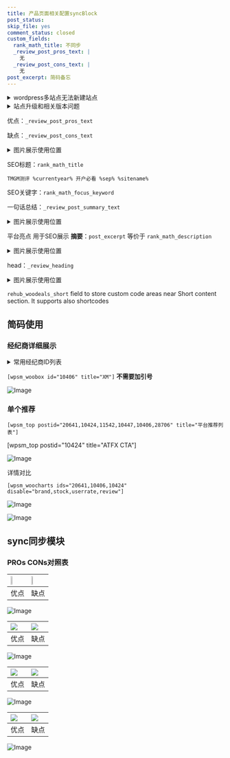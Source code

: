 ```yaml
---
title: 产品页面相关配置syncBlock
post_status: 
skip_file: yes
comment_status: closed
custom_fields:
  rank_math_title: 不同步
  _review_post_pros_text: |
    无
  _review_post_cons_text: |
    无
post_excerpt: 简码备忘
---
```

<details><summary>wordpress多站点无法新建站点</summary>

<li>和报错需要清理cookies一样的原因</li>
<li>wp-config.php里面<code>define( 'SUBDOMAIN_INSTALL', false );//子域名安装</code></li>
<li>新建子站点是用<code>define( 'SUBDOMAIN_INSTALL', true);//子域名安装</code> 完成以后，改成<code>false</code></li>
</details>

<details><summary>站点升级和相关版本问题</summary>

<p>wordpress：5.9.9
woocommerce：7.5.1
出现问题的地方：主题选项里面>><strong>Product layout >>compact style</strong></p>
<p>如何出现没有用过的字段 导致无法保存。先导出配置 然后进行修改，后面再次恢复即可。</p>
<p>出现部分字段无法显示时，需要返回默认布局后，对产品进行保存就好了。</p>
<p></p>
</details>

优点：`_review_post_pros_text`

缺点：`_review_post_cons_text`

<details><summary>图片展示使用位置</summary>

<img src="https://prod-files-secure.s3.us-west-2.amazonaws.com/39ed1227-6d7d-4570-be36-9ccd4a2c4241/f51d3d83-55d4-4bdf-9604-f37ec77ab556/Untitled.png?X-Amz-Algorithm=AWS4-HMAC-SHA256&X-Amz-Content-Sha256=UNSIGNED-PAYLOAD&X-Amz-Credential=ASIAZI2LB466RMM7VKSH%2F20250503%2Fus-west-2%2Fs3%2Faws4_request&X-Amz-Date=20250503T225527Z&X-Amz-Expires=3600&X-Amz-Security-Token=IQoJb3JpZ2luX2VjEF8aCXVzLXdlc3QtMiJHMEUCIDjlXiSbq8FUmn68VHgE8SpnXHrjuwwV8kexbAyAG7dRAiEA6At0okk4FWSxiF75ecqxsBj1gIQTupxNPtjmr2kKPowqiAQI%2BP%2F%2F%2F%2F%2F%2F%2F%2F%2F%2FARAAGgw2Mzc0MjMxODM4MDUiDKsvjm799FQuCJ0e3SrcA02DU3IxZZJEZ%2FW061pwvRZk1Gnz%2BzMVMo5XkAMoT%2BMm4xOw1XP0KTs8Bfi0Y4bPtBkapDA9cufyet%2Bd7zt4zS5jpYRqOpXiWClADaF6UYeKYaQdsQtgeE1IokQ1Sg8pWbzZABxLgQ8cM4hvLI3wEdm1yMYIXxeGjMsaelzzd34pjzKv79btRYAZVjXAJsQb8PVjXiCmoqPgLbTt0KUAiVMjKQ42Vqo8qkDiAkoEHUEovqvEmGkzh2bOuojMOQ62T8hDpxtwE44LJm7RYlwb%2BHvYiNG3kDGg0qobJNsRGKJjIWjdSE1JyLTXo3IPRXiVKfj%2FpWScaHppbuQZvffLsSmPBbyHUHD2AzJtE7gKiSefuSG%2BIqCTUanuiWIMx2EovslxQnFQsNQJrxYkgEQ5uyd2GYbf%2B7qoVbx9bzb6XDT4gT%2BMwa1NbNtuw8CWP2909QdllTwlfZuSvciu4OOd2etyWjGlEzYDJ89kLIRXgj4%2BXp8W7V65qxlNMuPLrzDE2Cf58T82BA23XqPJ62ND9PQzI3qRJI1Im1%2BI6%2BeIo%2FSkor%2FmqPj3ElLZgUygDPrPwPvWcBdo%2F%2FjPpP%2BMjqwYKiLoXQzeTw%2FLYZtUouomQ2pCQYdl8kNNb%2BrjnnAsMP6x2sAGOqUBoo08vvc1D0zYMoLyX6wwFUX2JGrt9FF1GAQmWSaATNwpYHhuxGEsh8NbULSey4nYWU6gLeDhdXQq9FMH2QkVBLdY3pCKnSEmnEtZChK6A91oLiYwgM11s2QD2Wto9r7%2FUG2qD%2FlHJ3MshxTkXOZU6HGE%2FhQEPKPQ6o2XcR%2Fw%2BvBQLcmwtiFhTUmZsANP8Xutdd9RfVr%2FZGvTxlPkDqyPJcvRo5wZ&X-Amz-Signature=b2073be7d56a1b2fae40b18f5b40b0602f63d0cd3b091519f6def21a15fbae36&X-Amz-SignedHeaders=host&x-id=GetObject" alt="Image">
</details>

SEO标题：`rank_math_title`

`TMGM测评 %currentyear% 开户必看 %sep% %sitename%`

SEO关键字：`rank_math_focus_keyword`

一句话总结：`_review_post_summary_text`

<details><summary>图片展示使用位置</summary>

<img src="https://prod-files-secure.s3.us-west-2.amazonaws.com/39ed1227-6d7d-4570-be36-9ccd4a2c4241/4b96a922-296c-4f4e-8630-d1c870cbce01/Untitled.png?X-Amz-Algorithm=AWS4-HMAC-SHA256&X-Amz-Content-Sha256=UNSIGNED-PAYLOAD&X-Amz-Credential=ASIAZI2LB466RML3E3DY%2F20250503%2Fus-west-2%2Fs3%2Faws4_request&X-Amz-Date=20250503T225527Z&X-Amz-Expires=3600&X-Amz-Security-Token=IQoJb3JpZ2luX2VjEF8aCXVzLXdlc3QtMiJHMEUCIDcEwovu08kfdKx5F5h%2BacTgI5R2%2BFApJJLTaPjE96%2FuAiEAlJMDV3wRT270RdusMC8qGpgdeP5zPWkZDFRsXLbRgJsqiAQI%2BP%2F%2F%2F%2F%2F%2F%2F%2F%2F%2FARAAGgw2Mzc0MjMxODM4MDUiDAoL7lL1KZw9oHgTsircAz7KHRD7hbYMAwz8MLsbp0uckkkisZwIr9rnowHQoIqNK4ArrBvZFSBHKxvdarJ%2F%2BfvWuThrQmM0a6pRNrKY0Ww8Kg55KnEJScDqsfNDR9P%2Bv75qwLs0FNX2QFEyDy2fojdnHfcw%2BfmB4NhvUW3W2%2F%2BfF6ClVrKmj%2F0UtMrBRSEvKF5ZlT3z5SmVLYCx8QF6PcglK7PwPOvy0ghwTXM7woQrgGlfhAlZjx5uUO1K8JFdf5XFqS5MQxVxQuqZ3ULsgPyXQzr0U6vySPHcN0%2BvVMhq9he8Jx%2B%2FThzep1bNAN1NNX8OXzYHlKf%2FVNprOqrWDpxO08NJHC%2BFeuW0y4fBMpo5vEenGLf9h0kjwJlTfUWgfqXTxH5Tf3%2B1xUYxf1rNtL4h0R1NGn2gekttrWalY0AP9Mu0q5QxHwHNeEwdWiPzB9o9r2d0OmkZlEo%2FhMQ2rasleu1Rpu3V2EOzE7%2Fr%2B%2FtenLjCBKD4DugyKyZv2w6MoQj1fzxuoTIQ1cAf9AOD8ysjpg3mX7DRVqlKukXqW0zsPJqcDDGqIAkywMQi9NgNHqUQClmeO2fQDO4FXxeRVTsCtvaj5V2IP0BpZ0fpgd3yGiRYVrb0x6tIo2HKlmFe2fqT%2BIMepDP8%2BH8CMIyy2sAGOqUBsmsJs3RqqtyellJ2XG6l37gG0HpTub17mkT5hv2Cpu6YKDeSTt1uxfl8slZeHIvn0fFnWwsGaT0Td8T8P4Osc22nJoHGSLN9iMuyoJlFnat4mHjr%2FUiRwQZ7YYCUap6KSnVKXTgN48wQIqEhHM5qC%2FpwwLpy%2FW174re2sb9zdiFO0t4QbhiX%2FwsBQoP6O%2BMWjthf7mv2a9EZXXI4dZDsyrZkVG1%2F&X-Amz-Signature=959a9e72d6f6ceb8e96b35216dadba349bca4ecc563dcfbd8bc42db1a187c1db&X-Amz-SignedHeaders=host&x-id=GetObject" alt="Image">
</details>

平台亮点 用于SEO展示 **摘要**：`post_excerpt`  等价于 `rank_math_description`

<details><summary>图片展示使用位置</summary>

<img src="https://prod-files-secure.s3.us-west-2.amazonaws.com/39ed1227-6d7d-4570-be36-9ccd4a2c4241/1ee11f63-b60a-4dfe-a7a7-d58ff23b5d88/Untitled.png?X-Amz-Algorithm=AWS4-HMAC-SHA256&X-Amz-Content-Sha256=UNSIGNED-PAYLOAD&X-Amz-Credential=ASIAZI2LB466WX22PRWQ%2F20250503%2Fus-west-2%2Fs3%2Faws4_request&X-Amz-Date=20250503T225527Z&X-Amz-Expires=3600&X-Amz-Security-Token=IQoJb3JpZ2luX2VjEF8aCXVzLXdlc3QtMiJHMEUCIQCsmcIkR2fDiJ8CpWKm8rAGxlh%2B7sNAOTTMBmQprDxK6AIgGpVdwHWsm1CoFQTf3rToc%2F6hjjpfYX%2FqDoqTfYp7CvMqiAQI%2BP%2F%2F%2F%2F%2F%2F%2F%2F%2F%2FARAAGgw2Mzc0MjMxODM4MDUiDFoHX%2B%2FwBhUvcnj99ircAxukKDw3SE0x4dUwmtNbBNEYF0YYjrgwK7O6jP0TCd8SBSVOx8yyizpvUOG4BRv54ZXG5q1EyQKWeRxC%2BFOvuibRUSTkndvqAswcAjq6Ro0v26Dx0qdt2x6ToI0oOIyCsgoXb6lJhk%2FPDW0deeRsVO5m14ASpA3TqlfO4Wm3HcUarhw18%2FPx9F6l4p4ZoKxsx%2BVoFu5BeNeR79o73ScTU3YTLseIB%2FUxyaOkPH0rcEw3g9u8iUYB2OmS4jewwbx2T3qH0TNxqg84wBgkqH8gyqDBEEbO8%2BS%2B%2B8df7gNiuoDqF84e9AzjynAjP%2F9W%2FBiQxzBC7CWAkhZLdiOV5avYO0zJlEQTYPTGN1q3DMImOp0rUrnCm4VmU%2Be%2BWPNOPiV9u6PAUMyP%2FJIynuNzUWVSRAerDu%2FxveFs1zoxU98M9KifU6bOQPyaE8NapIE1ki%2BOLtKmRp9Oq28f9OjaHF3L8h93FAoZVIf6to4gyjdtp0DRtkqEWsl9l9p5JDfugiuaZvHx55s2qGANryCK593RA09DoPiBtAxit3yNy2fQnZOlD4E5K5h60ugHLi753NbpEWYY4onAj1d8Wxq2Wx7q28kkcJMZlbe6iZBCQC6SM5Lo7X7Y26KF7ViyqbfbMISy2sAGOqUBgNvPhSOIypm3h3QOWSpC3tDZ6Qz6s13VJukSDoF8aPyuMI02bLuiKQ624Fzzq7bzB%2BodfNY0s%2Fv9qEiF%2Fw56%2B7%2BTfH%2FbSFmeEY1JkDiLnQD8Ziuz0XnfGtNFdvW82Ly79rk0P9pXv5D30EUno9jkpE0VRICfYuJV6NtAx5SiHEaL%2BKT2IvTs8ix0uvQ7f%2Fb3jBoJJK9Qg1baZ2sw07hdezI4JZec&X-Amz-Signature=deca3f40eaa23b106122f28c19f7b60f53b15f797e5d59b20d06fbf70d5c4c69&X-Amz-SignedHeaders=host&x-id=GetObject" alt="Image">
<img src="https://prod-files-secure.s3.us-west-2.amazonaws.com/39ed1227-6d7d-4570-be36-9ccd4a2c4241/ad4118b5-78d8-4fbe-801e-3b29b5d99c01/Untitled.png?X-Amz-Algorithm=AWS4-HMAC-SHA256&X-Amz-Content-Sha256=UNSIGNED-PAYLOAD&X-Amz-Credential=ASIAZI2LB466WX22PRWQ%2F20250503%2Fus-west-2%2Fs3%2Faws4_request&X-Amz-Date=20250503T225527Z&X-Amz-Expires=3600&X-Amz-Security-Token=IQoJb3JpZ2luX2VjEF8aCXVzLXdlc3QtMiJHMEUCIQCsmcIkR2fDiJ8CpWKm8rAGxlh%2B7sNAOTTMBmQprDxK6AIgGpVdwHWsm1CoFQTf3rToc%2F6hjjpfYX%2FqDoqTfYp7CvMqiAQI%2BP%2F%2F%2F%2F%2F%2F%2F%2F%2F%2FARAAGgw2Mzc0MjMxODM4MDUiDFoHX%2B%2FwBhUvcnj99ircAxukKDw3SE0x4dUwmtNbBNEYF0YYjrgwK7O6jP0TCd8SBSVOx8yyizpvUOG4BRv54ZXG5q1EyQKWeRxC%2BFOvuibRUSTkndvqAswcAjq6Ro0v26Dx0qdt2x6ToI0oOIyCsgoXb6lJhk%2FPDW0deeRsVO5m14ASpA3TqlfO4Wm3HcUarhw18%2FPx9F6l4p4ZoKxsx%2BVoFu5BeNeR79o73ScTU3YTLseIB%2FUxyaOkPH0rcEw3g9u8iUYB2OmS4jewwbx2T3qH0TNxqg84wBgkqH8gyqDBEEbO8%2BS%2B%2B8df7gNiuoDqF84e9AzjynAjP%2F9W%2FBiQxzBC7CWAkhZLdiOV5avYO0zJlEQTYPTGN1q3DMImOp0rUrnCm4VmU%2Be%2BWPNOPiV9u6PAUMyP%2FJIynuNzUWVSRAerDu%2FxveFs1zoxU98M9KifU6bOQPyaE8NapIE1ki%2BOLtKmRp9Oq28f9OjaHF3L8h93FAoZVIf6to4gyjdtp0DRtkqEWsl9l9p5JDfugiuaZvHx55s2qGANryCK593RA09DoPiBtAxit3yNy2fQnZOlD4E5K5h60ugHLi753NbpEWYY4onAj1d8Wxq2Wx7q28kkcJMZlbe6iZBCQC6SM5Lo7X7Y26KF7ViyqbfbMISy2sAGOqUBgNvPhSOIypm3h3QOWSpC3tDZ6Qz6s13VJukSDoF8aPyuMI02bLuiKQ624Fzzq7bzB%2BodfNY0s%2Fv9qEiF%2Fw56%2B7%2BTfH%2FbSFmeEY1JkDiLnQD8Ziuz0XnfGtNFdvW82Ly79rk0P9pXv5D30EUno9jkpE0VRICfYuJV6NtAx5SiHEaL%2BKT2IvTs8ix0uvQ7f%2Fb3jBoJJK9Qg1baZ2sw07hdezI4JZec&X-Amz-Signature=1aabe19c0dc5a32f24815e39ef4762fdf936f00ed3350acfbfa3552f8059fe8a&X-Amz-SignedHeaders=host&x-id=GetObject" alt="Image">
<img src="https://prod-files-secure.s3.us-west-2.amazonaws.com/39ed1227-6d7d-4570-be36-9ccd4a2c4241/a38cf7c9-a79c-4b64-9e94-13589fe0758b/Untitled.png?X-Amz-Algorithm=AWS4-HMAC-SHA256&X-Amz-Content-Sha256=UNSIGNED-PAYLOAD&X-Amz-Credential=ASIAZI2LB466WX22PRWQ%2F20250503%2Fus-west-2%2Fs3%2Faws4_request&X-Amz-Date=20250503T225527Z&X-Amz-Expires=3600&X-Amz-Security-Token=IQoJb3JpZ2luX2VjEF8aCXVzLXdlc3QtMiJHMEUCIQCsmcIkR2fDiJ8CpWKm8rAGxlh%2B7sNAOTTMBmQprDxK6AIgGpVdwHWsm1CoFQTf3rToc%2F6hjjpfYX%2FqDoqTfYp7CvMqiAQI%2BP%2F%2F%2F%2F%2F%2F%2F%2F%2F%2FARAAGgw2Mzc0MjMxODM4MDUiDFoHX%2B%2FwBhUvcnj99ircAxukKDw3SE0x4dUwmtNbBNEYF0YYjrgwK7O6jP0TCd8SBSVOx8yyizpvUOG4BRv54ZXG5q1EyQKWeRxC%2BFOvuibRUSTkndvqAswcAjq6Ro0v26Dx0qdt2x6ToI0oOIyCsgoXb6lJhk%2FPDW0deeRsVO5m14ASpA3TqlfO4Wm3HcUarhw18%2FPx9F6l4p4ZoKxsx%2BVoFu5BeNeR79o73ScTU3YTLseIB%2FUxyaOkPH0rcEw3g9u8iUYB2OmS4jewwbx2T3qH0TNxqg84wBgkqH8gyqDBEEbO8%2BS%2B%2B8df7gNiuoDqF84e9AzjynAjP%2F9W%2FBiQxzBC7CWAkhZLdiOV5avYO0zJlEQTYPTGN1q3DMImOp0rUrnCm4VmU%2Be%2BWPNOPiV9u6PAUMyP%2FJIynuNzUWVSRAerDu%2FxveFs1zoxU98M9KifU6bOQPyaE8NapIE1ki%2BOLtKmRp9Oq28f9OjaHF3L8h93FAoZVIf6to4gyjdtp0DRtkqEWsl9l9p5JDfugiuaZvHx55s2qGANryCK593RA09DoPiBtAxit3yNy2fQnZOlD4E5K5h60ugHLi753NbpEWYY4onAj1d8Wxq2Wx7q28kkcJMZlbe6iZBCQC6SM5Lo7X7Y26KF7ViyqbfbMISy2sAGOqUBgNvPhSOIypm3h3QOWSpC3tDZ6Qz6s13VJukSDoF8aPyuMI02bLuiKQ624Fzzq7bzB%2BodfNY0s%2Fv9qEiF%2Fw56%2B7%2BTfH%2FbSFmeEY1JkDiLnQD8Ziuz0XnfGtNFdvW82Ly79rk0P9pXv5D30EUno9jkpE0VRICfYuJV6NtAx5SiHEaL%2BKT2IvTs8ix0uvQ7f%2Fb3jBoJJK9Qg1baZ2sw07hdezI4JZec&X-Amz-Signature=9a809997d91826f4286c401e77beac1ef0f64e9a44a01a5f5c6452cf86f2ea1e&X-Amz-SignedHeaders=host&x-id=GetObject" alt="Image">
<img src="https://prod-files-secure.s3.us-west-2.amazonaws.com/39ed1227-6d7d-4570-be36-9ccd4a2c4241/7da6fc1e-d2ac-42ae-8c75-cb5749aa18f6/Untitled.png?X-Amz-Algorithm=AWS4-HMAC-SHA256&X-Amz-Content-Sha256=UNSIGNED-PAYLOAD&X-Amz-Credential=ASIAZI2LB466WX22PRWQ%2F20250503%2Fus-west-2%2Fs3%2Faws4_request&X-Amz-Date=20250503T225527Z&X-Amz-Expires=3600&X-Amz-Security-Token=IQoJb3JpZ2luX2VjEF8aCXVzLXdlc3QtMiJHMEUCIQCsmcIkR2fDiJ8CpWKm8rAGxlh%2B7sNAOTTMBmQprDxK6AIgGpVdwHWsm1CoFQTf3rToc%2F6hjjpfYX%2FqDoqTfYp7CvMqiAQI%2BP%2F%2F%2F%2F%2F%2F%2F%2F%2F%2FARAAGgw2Mzc0MjMxODM4MDUiDFoHX%2B%2FwBhUvcnj99ircAxukKDw3SE0x4dUwmtNbBNEYF0YYjrgwK7O6jP0TCd8SBSVOx8yyizpvUOG4BRv54ZXG5q1EyQKWeRxC%2BFOvuibRUSTkndvqAswcAjq6Ro0v26Dx0qdt2x6ToI0oOIyCsgoXb6lJhk%2FPDW0deeRsVO5m14ASpA3TqlfO4Wm3HcUarhw18%2FPx9F6l4p4ZoKxsx%2BVoFu5BeNeR79o73ScTU3YTLseIB%2FUxyaOkPH0rcEw3g9u8iUYB2OmS4jewwbx2T3qH0TNxqg84wBgkqH8gyqDBEEbO8%2BS%2B%2B8df7gNiuoDqF84e9AzjynAjP%2F9W%2FBiQxzBC7CWAkhZLdiOV5avYO0zJlEQTYPTGN1q3DMImOp0rUrnCm4VmU%2Be%2BWPNOPiV9u6PAUMyP%2FJIynuNzUWVSRAerDu%2FxveFs1zoxU98M9KifU6bOQPyaE8NapIE1ki%2BOLtKmRp9Oq28f9OjaHF3L8h93FAoZVIf6to4gyjdtp0DRtkqEWsl9l9p5JDfugiuaZvHx55s2qGANryCK593RA09DoPiBtAxit3yNy2fQnZOlD4E5K5h60ugHLi753NbpEWYY4onAj1d8Wxq2Wx7q28kkcJMZlbe6iZBCQC6SM5Lo7X7Y26KF7ViyqbfbMISy2sAGOqUBgNvPhSOIypm3h3QOWSpC3tDZ6Qz6s13VJukSDoF8aPyuMI02bLuiKQ624Fzzq7bzB%2BodfNY0s%2Fv9qEiF%2Fw56%2B7%2BTfH%2FbSFmeEY1JkDiLnQD8Ziuz0XnfGtNFdvW82Ly79rk0P9pXv5D30EUno9jkpE0VRICfYuJV6NtAx5SiHEaL%2BKT2IvTs8ix0uvQ7f%2Fb3jBoJJK9Qg1baZ2sw07hdezI4JZec&X-Amz-Signature=9cf4e26dbd3ecfd15a1265a81e9b76ac9f245899cf83008d42a7203c3a84d2b1&X-Amz-SignedHeaders=host&x-id=GetObject" alt="Image">
<img src="https://prod-files-secure.s3.us-west-2.amazonaws.com/39ed1227-6d7d-4570-be36-9ccd4a2c4241/7e97f40a-eaee-47f5-b2f9-475f96808fa7/Untitled.png?X-Amz-Algorithm=AWS4-HMAC-SHA256&X-Amz-Content-Sha256=UNSIGNED-PAYLOAD&X-Amz-Credential=ASIAZI2LB466WX22PRWQ%2F20250503%2Fus-west-2%2Fs3%2Faws4_request&X-Amz-Date=20250503T225527Z&X-Amz-Expires=3600&X-Amz-Security-Token=IQoJb3JpZ2luX2VjEF8aCXVzLXdlc3QtMiJHMEUCIQCsmcIkR2fDiJ8CpWKm8rAGxlh%2B7sNAOTTMBmQprDxK6AIgGpVdwHWsm1CoFQTf3rToc%2F6hjjpfYX%2FqDoqTfYp7CvMqiAQI%2BP%2F%2F%2F%2F%2F%2F%2F%2F%2F%2FARAAGgw2Mzc0MjMxODM4MDUiDFoHX%2B%2FwBhUvcnj99ircAxukKDw3SE0x4dUwmtNbBNEYF0YYjrgwK7O6jP0TCd8SBSVOx8yyizpvUOG4BRv54ZXG5q1EyQKWeRxC%2BFOvuibRUSTkndvqAswcAjq6Ro0v26Dx0qdt2x6ToI0oOIyCsgoXb6lJhk%2FPDW0deeRsVO5m14ASpA3TqlfO4Wm3HcUarhw18%2FPx9F6l4p4ZoKxsx%2BVoFu5BeNeR79o73ScTU3YTLseIB%2FUxyaOkPH0rcEw3g9u8iUYB2OmS4jewwbx2T3qH0TNxqg84wBgkqH8gyqDBEEbO8%2BS%2B%2B8df7gNiuoDqF84e9AzjynAjP%2F9W%2FBiQxzBC7CWAkhZLdiOV5avYO0zJlEQTYPTGN1q3DMImOp0rUrnCm4VmU%2Be%2BWPNOPiV9u6PAUMyP%2FJIynuNzUWVSRAerDu%2FxveFs1zoxU98M9KifU6bOQPyaE8NapIE1ki%2BOLtKmRp9Oq28f9OjaHF3L8h93FAoZVIf6to4gyjdtp0DRtkqEWsl9l9p5JDfugiuaZvHx55s2qGANryCK593RA09DoPiBtAxit3yNy2fQnZOlD4E5K5h60ugHLi753NbpEWYY4onAj1d8Wxq2Wx7q28kkcJMZlbe6iZBCQC6SM5Lo7X7Y26KF7ViyqbfbMISy2sAGOqUBgNvPhSOIypm3h3QOWSpC3tDZ6Qz6s13VJukSDoF8aPyuMI02bLuiKQ624Fzzq7bzB%2BodfNY0s%2Fv9qEiF%2Fw56%2B7%2BTfH%2FbSFmeEY1JkDiLnQD8Ziuz0XnfGtNFdvW82Ly79rk0P9pXv5D30EUno9jkpE0VRICfYuJV6NtAx5SiHEaL%2BKT2IvTs8ix0uvQ7f%2Fb3jBoJJK9Qg1baZ2sw07hdezI4JZec&X-Amz-Signature=57c905d3c664368e20211aec03323f342b4d08043091fb342bb72f0f5995ed58&X-Amz-SignedHeaders=host&x-id=GetObject" alt="Image">
</details>

head：`_review_heading`

<details><summary>图片展示使用位置</summary>

<img src="https://prod-files-secure.s3.us-west-2.amazonaws.com/39ed1227-6d7d-4570-be36-9ccd4a2c4241/3a4650ad-9887-415c-889a-edd51fa54f27/Untitled.png?X-Amz-Algorithm=AWS4-HMAC-SHA256&X-Amz-Content-Sha256=UNSIGNED-PAYLOAD&X-Amz-Credential=ASIAZI2LB466Q4N3ZP5M%2F20250503%2Fus-west-2%2Fs3%2Faws4_request&X-Amz-Date=20250503T225528Z&X-Amz-Expires=3600&X-Amz-Security-Token=IQoJb3JpZ2luX2VjEF8aCXVzLXdlc3QtMiJGMEQCIF63jP1YOHbRc69aK1X4lF7KKcffPU%2B7Gwy%2FutXKXDfUAiA39TUPbA43hQpU%2BJ%2F%2BsH6Mt77Cyv36EKimbiqAhAhFGSqIBAj4%2F%2F%2F%2F%2F%2F%2F%2F%2F%2F8BEAAaDDYzNzQyMzE4MzgwNSIMyr5XdEaDA06niB4SKtwDRvwJbj4%2B5jrclCd5SSunQmbbAASm%2FOnjwNiRnxXvUGO3worZrZUi%2BKTo1RpomDd2ka1G%2BlukROAlmeqE56zVWDaCKqbv0P%2By0%2FCS0JPIldM%2FFJFDkNsfiwcxDGACFsIuurdiZIF4khvgcO7R84pbi52ZKP8nq8UFzfbk5jTeiUENxBhQAhTLBQYrMCk2MJ5YNiLR2Y357VvjwLZZtcTockdWxh84Vj653K%2BGkpcrM0zmQ3DxhcHhhFamwZ%2F3Yms2fvb1fQTlZF9QQw4ePRLOVWvHtCG8xe1nf0WI6RRtzrRCfanCOjEcaxVENapxarzOsitT8ytPFLdDx3%2BIXGOvGLwUiIPGBKY5yUFKsjbr2ug6A%2BTnZTR4SX32IdzukS47vxiSpv2Z7U2N7bcPASigF5F%2BhwjF7fzWJTVqLbe2C%2FBMp388dsugu%2BELZ4GOPFnTrkEeiYHnzxWOogUYBe2GwXTCrb6A6t7hQnLET9SJaPgi3JjYOBeXLANZsSocQfLEsjziWSRxzVQNj4xns2npuFMErmTIHSCNPIgrxpd7HXl6dJSsKIoyyDyz8uCJfRHMshoBWQc9aCFe85IQRVE6Zg6v4Fg7gPwWn%2FKwb%2FCkEvMlNF5YHXRCm5hF2UEwh7LawAY6pgH3ryLfrN48ffiHwwZ4sVGHzKDoejRfjd%2FfzC%2Bd5oRZR%2Bfuf35pjPWvtkfRcCghm%2BzPdTcGwPxXISHS0rbACGbM%2FPk2lQU266b1hwCq%2BZzjVFx%2FiLychXakg6pVxUFxdYSNG2FdysbA4LkKuOaZCtPisnSvhZfcKLtHrBq7Nxkj04hw0QsAnjRjQDfMrJ%2FJvWyuDBiX6qwzIzNzZuzNqZ9gwfpCacmX&X-Amz-Signature=890359f26ff2fb86a12031eb6a91506308404fe1a83df51e90206fb892efbd59&X-Amz-SignedHeaders=host&x-id=GetObject" alt="Image">
</details>

`rehub_woodeals_short`	field to store custom code areas near Short content section. It supports also shortcodes



## 简码使用

### 经纪商详细展示

<details><summary>常用经纪商ID列表</summary>

<pre><code class="php">嘉盛 ===> 20641  [wpsm_woobox id="20641" title="嘉盛"]
易信easymarkets ===> 11542  [wpsm_woobox id="11542" title="易信easymarkets"]
ATFX外汇 ===> 10424  [wpsm_woobox id="10424" title="ATFX"]
XM ===> 10406  [wpsm_woobox id="10406" title="XM"]
TMGM ===> 29622  [wpsm_woobox id="29622" title="TMGM"]
HYCM ===> 10447  [wpsm_woobox id="10447" title="HYCM"]
fpmarkets澳福外汇 ===> 20639  [wpsm_woobox id="20639" title="fpmarkets澳福外汇"]</code></pre>
</details>

`[wpsm_woobox id="10406" title="XM"]` **不需要加引号**

![Image](https://prod-files-secure.s3.us-west-2.amazonaws.com/39ed1227-6d7d-4570-be36-9ccd4a2c4241/4f898f9d-0fa7-4e43-acd3-ac6bc7be575a/Untitled.png?X-Amz-Algorithm=AWS4-HMAC-SHA256&X-Amz-Content-Sha256=UNSIGNED-PAYLOAD&X-Amz-Credential=ASIAZI2LB466VUJS2MHE%2F20250503%2Fus-west-2%2Fs3%2Faws4_request&X-Amz-Date=20250503T225526Z&X-Amz-Expires=3600&X-Amz-Security-Token=IQoJb3JpZ2luX2VjEF8aCXVzLXdlc3QtMiJHMEUCIHOGvei4ec5ZQeRYZaiYCk%2BzGUKbfBYbd3ITvTQ1Jw5IAiEAheDL4VaAHETFVoFu%2BUB1KDwJpIc8F46Q%2BGBPQNf4XxYqiAQI%2BP%2F%2F%2F%2F%2F%2F%2F%2F%2F%2FARAAGgw2Mzc0MjMxODM4MDUiDAN7qi5Fc5yvlax0QyrcA4hUkEDmaP9w%2BPrtQWSlf6omLqH1tdDvpbJbPcdJkxTT8bEEiDNXAg9NHtP5VBfQol%2FRKk%2Fw4pvcFDB%2FOdI0QZOSrpwVJ1x2Y2GSfVXkupoEx1dtIKWQLBsGUZPHeeVpVJV8jX5rJGowKNCqx71o%2BYamdHL5aQBTpPonmuqMWzNZsEz9NEdXn7rMeIUEIJh%2F1Y7XQUHbGRXU3UXbhrbZOPcBm4Zhn%2FZRrbeS%2B0trX9HxS0V0jcpUqhjDy%2F0QrocSVoULV%2BUqSVzUSsUCsPVF416dNkwZ%2FJyF1ghj6XXnK40quxaV%2BHT%2BYZy9vX1wc%2FUde7xlKOUhH5eXlj5XMMGWjNuhTweEu0IgwJVPZr1uJF2VPgj%2BeLLoFBNTsv%2Bi5HSS%2BVIj5Ie0QyK1f0BSE65ELJKNkAYKA0LtDIo16WQdlf%2FFFWoEZgC1prphMJt1naokmfuVjpyJnHUJW8Su6F72oTH6uPNq19IDeBsvbAC5OUm6l7RFL6barfg78o1dx1Dg4JsUL2%2F1rX5Z4Jl5GPB%2BxET9t4qGuCPU4V1ll7yzMeEA3J7lZgz5i3%2FZvRPYce21zrNBgPrFaOLN3J9od5NAei7Z%2BoG0vJigtfxC%2B8aOt6SzVtianNvXn91QU7fMMNux2sAGOqUBhlkrRuXGLGzxEKZGmA%2FvQWj9iGuOdNbWFWoupHelgfwPFkqw7jzXEq4idKEcDv9Lqd31vl4m4MDEJCptXSJy4brkBZ7EjHLTrddN34SqXBJ%2Fj8WzmtiliW3qI%2FzDOQ3kbuT3fvrorYOP525kQ6KFHqhwLQGe2FkzBml%2B9n4GvJuIn6VkeExg03LuXTb97xVQEYRsoJGxeMhrPxxtJhA8eSOL5Pm7&X-Amz-Signature=41afce28420e65cec1c4245dc227d2d93bf7af40f4683d8799c53ea153ace8b2&X-Amz-SignedHeaders=host&x-id=GetObject)

### 单个推荐
`[wpsm_top postid="20641,10424,11542,10447,10406,28706" title="平台推荐列表"]`

[wpsm_top postid="10424" title="ATFX CTA"]

![Image](https://prod-files-secure.s3.us-west-2.amazonaws.com/39ed1227-6d7d-4570-be36-9ccd4a2c4241/5ac620dc-51a8-48b6-b55d-91f47299193c/Untitled.png?X-Amz-Algorithm=AWS4-HMAC-SHA256&X-Amz-Content-Sha256=UNSIGNED-PAYLOAD&X-Amz-Credential=ASIAZI2LB466VUJS2MHE%2F20250503%2Fus-west-2%2Fs3%2Faws4_request&X-Amz-Date=20250503T225526Z&X-Amz-Expires=3600&X-Amz-Security-Token=IQoJb3JpZ2luX2VjEF8aCXVzLXdlc3QtMiJHMEUCIHOGvei4ec5ZQeRYZaiYCk%2BzGUKbfBYbd3ITvTQ1Jw5IAiEAheDL4VaAHETFVoFu%2BUB1KDwJpIc8F46Q%2BGBPQNf4XxYqiAQI%2BP%2F%2F%2F%2F%2F%2F%2F%2F%2F%2FARAAGgw2Mzc0MjMxODM4MDUiDAN7qi5Fc5yvlax0QyrcA4hUkEDmaP9w%2BPrtQWSlf6omLqH1tdDvpbJbPcdJkxTT8bEEiDNXAg9NHtP5VBfQol%2FRKk%2Fw4pvcFDB%2FOdI0QZOSrpwVJ1x2Y2GSfVXkupoEx1dtIKWQLBsGUZPHeeVpVJV8jX5rJGowKNCqx71o%2BYamdHL5aQBTpPonmuqMWzNZsEz9NEdXn7rMeIUEIJh%2F1Y7XQUHbGRXU3UXbhrbZOPcBm4Zhn%2FZRrbeS%2B0trX9HxS0V0jcpUqhjDy%2F0QrocSVoULV%2BUqSVzUSsUCsPVF416dNkwZ%2FJyF1ghj6XXnK40quxaV%2BHT%2BYZy9vX1wc%2FUde7xlKOUhH5eXlj5XMMGWjNuhTweEu0IgwJVPZr1uJF2VPgj%2BeLLoFBNTsv%2Bi5HSS%2BVIj5Ie0QyK1f0BSE65ELJKNkAYKA0LtDIo16WQdlf%2FFFWoEZgC1prphMJt1naokmfuVjpyJnHUJW8Su6F72oTH6uPNq19IDeBsvbAC5OUm6l7RFL6barfg78o1dx1Dg4JsUL2%2F1rX5Z4Jl5GPB%2BxET9t4qGuCPU4V1ll7yzMeEA3J7lZgz5i3%2FZvRPYce21zrNBgPrFaOLN3J9od5NAei7Z%2BoG0vJigtfxC%2B8aOt6SzVtianNvXn91QU7fMMNux2sAGOqUBhlkrRuXGLGzxEKZGmA%2FvQWj9iGuOdNbWFWoupHelgfwPFkqw7jzXEq4idKEcDv9Lqd31vl4m4MDEJCptXSJy4brkBZ7EjHLTrddN34SqXBJ%2Fj8WzmtiliW3qI%2FzDOQ3kbuT3fvrorYOP525kQ6KFHqhwLQGe2FkzBml%2B9n4GvJuIn6VkeExg03LuXTb97xVQEYRsoJGxeMhrPxxtJhA8eSOL5Pm7&X-Amz-Signature=222111f3e5b111a4e94a921735e6091e5afce360e1e7562012a19fcb986e7c74&X-Amz-SignedHeaders=host&x-id=GetObject)

详情对比

`[wpsm_woocharts ids="20641,10406,10424" disable="brand,stock,userrate,review"]`

![Image](https://prod-files-secure.s3.us-west-2.amazonaws.com/39ed1227-6d7d-4570-be36-9ccd4a2c4241/bf3ba45f-b9f3-4295-8aef-b4a495fd25f4/Untitled.png?X-Amz-Algorithm=AWS4-HMAC-SHA256&X-Amz-Content-Sha256=UNSIGNED-PAYLOAD&X-Amz-Credential=ASIAZI2LB466VUJS2MHE%2F20250503%2Fus-west-2%2Fs3%2Faws4_request&X-Amz-Date=20250503T225526Z&X-Amz-Expires=3600&X-Amz-Security-Token=IQoJb3JpZ2luX2VjEF8aCXVzLXdlc3QtMiJHMEUCIHOGvei4ec5ZQeRYZaiYCk%2BzGUKbfBYbd3ITvTQ1Jw5IAiEAheDL4VaAHETFVoFu%2BUB1KDwJpIc8F46Q%2BGBPQNf4XxYqiAQI%2BP%2F%2F%2F%2F%2F%2F%2F%2F%2F%2FARAAGgw2Mzc0MjMxODM4MDUiDAN7qi5Fc5yvlax0QyrcA4hUkEDmaP9w%2BPrtQWSlf6omLqH1tdDvpbJbPcdJkxTT8bEEiDNXAg9NHtP5VBfQol%2FRKk%2Fw4pvcFDB%2FOdI0QZOSrpwVJ1x2Y2GSfVXkupoEx1dtIKWQLBsGUZPHeeVpVJV8jX5rJGowKNCqx71o%2BYamdHL5aQBTpPonmuqMWzNZsEz9NEdXn7rMeIUEIJh%2F1Y7XQUHbGRXU3UXbhrbZOPcBm4Zhn%2FZRrbeS%2B0trX9HxS0V0jcpUqhjDy%2F0QrocSVoULV%2BUqSVzUSsUCsPVF416dNkwZ%2FJyF1ghj6XXnK40quxaV%2BHT%2BYZy9vX1wc%2FUde7xlKOUhH5eXlj5XMMGWjNuhTweEu0IgwJVPZr1uJF2VPgj%2BeLLoFBNTsv%2Bi5HSS%2BVIj5Ie0QyK1f0BSE65ELJKNkAYKA0LtDIo16WQdlf%2FFFWoEZgC1prphMJt1naokmfuVjpyJnHUJW8Su6F72oTH6uPNq19IDeBsvbAC5OUm6l7RFL6barfg78o1dx1Dg4JsUL2%2F1rX5Z4Jl5GPB%2BxET9t4qGuCPU4V1ll7yzMeEA3J7lZgz5i3%2FZvRPYce21zrNBgPrFaOLN3J9od5NAei7Z%2BoG0vJigtfxC%2B8aOt6SzVtianNvXn91QU7fMMNux2sAGOqUBhlkrRuXGLGzxEKZGmA%2FvQWj9iGuOdNbWFWoupHelgfwPFkqw7jzXEq4idKEcDv9Lqd31vl4m4MDEJCptXSJy4brkBZ7EjHLTrddN34SqXBJ%2Fj8WzmtiliW3qI%2FzDOQ3kbuT3fvrorYOP525kQ6KFHqhwLQGe2FkzBml%2B9n4GvJuIn6VkeExg03LuXTb97xVQEYRsoJGxeMhrPxxtJhA8eSOL5Pm7&X-Amz-Signature=025fb32fc35e84a73d8665283de67d17e97e293685f892af2c6150214b453084&X-Amz-SignedHeaders=host&x-id=GetObject)

![Image](https://prod-files-secure.s3.us-west-2.amazonaws.com/39ed1227-6d7d-4570-be36-9ccd4a2c4241/30bc56ef-f383-4b48-9768-2ebc9e436ec0/Untitled.png?X-Amz-Algorithm=AWS4-HMAC-SHA256&X-Amz-Content-Sha256=UNSIGNED-PAYLOAD&X-Amz-Credential=ASIAZI2LB466VUJS2MHE%2F20250503%2Fus-west-2%2Fs3%2Faws4_request&X-Amz-Date=20250503T225526Z&X-Amz-Expires=3600&X-Amz-Security-Token=IQoJb3JpZ2luX2VjEF8aCXVzLXdlc3QtMiJHMEUCIHOGvei4ec5ZQeRYZaiYCk%2BzGUKbfBYbd3ITvTQ1Jw5IAiEAheDL4VaAHETFVoFu%2BUB1KDwJpIc8F46Q%2BGBPQNf4XxYqiAQI%2BP%2F%2F%2F%2F%2F%2F%2F%2F%2F%2FARAAGgw2Mzc0MjMxODM4MDUiDAN7qi5Fc5yvlax0QyrcA4hUkEDmaP9w%2BPrtQWSlf6omLqH1tdDvpbJbPcdJkxTT8bEEiDNXAg9NHtP5VBfQol%2FRKk%2Fw4pvcFDB%2FOdI0QZOSrpwVJ1x2Y2GSfVXkupoEx1dtIKWQLBsGUZPHeeVpVJV8jX5rJGowKNCqx71o%2BYamdHL5aQBTpPonmuqMWzNZsEz9NEdXn7rMeIUEIJh%2F1Y7XQUHbGRXU3UXbhrbZOPcBm4Zhn%2FZRrbeS%2B0trX9HxS0V0jcpUqhjDy%2F0QrocSVoULV%2BUqSVzUSsUCsPVF416dNkwZ%2FJyF1ghj6XXnK40quxaV%2BHT%2BYZy9vX1wc%2FUde7xlKOUhH5eXlj5XMMGWjNuhTweEu0IgwJVPZr1uJF2VPgj%2BeLLoFBNTsv%2Bi5HSS%2BVIj5Ie0QyK1f0BSE65ELJKNkAYKA0LtDIo16WQdlf%2FFFWoEZgC1prphMJt1naokmfuVjpyJnHUJW8Su6F72oTH6uPNq19IDeBsvbAC5OUm6l7RFL6barfg78o1dx1Dg4JsUL2%2F1rX5Z4Jl5GPB%2BxET9t4qGuCPU4V1ll7yzMeEA3J7lZgz5i3%2FZvRPYce21zrNBgPrFaOLN3J9od5NAei7Z%2BoG0vJigtfxC%2B8aOt6SzVtianNvXn91QU7fMMNux2sAGOqUBhlkrRuXGLGzxEKZGmA%2FvQWj9iGuOdNbWFWoupHelgfwPFkqw7jzXEq4idKEcDv9Lqd31vl4m4MDEJCptXSJy4brkBZ7EjHLTrddN34SqXBJ%2Fj8WzmtiliW3qI%2FzDOQ3kbuT3fvrorYOP525kQ6KFHqhwLQGe2FkzBml%2B9n4GvJuIn6VkeExg03LuXTb97xVQEYRsoJGxeMhrPxxtJhA8eSOL5Pm7&X-Amz-Signature=829619ded35225e0a9528a8112de1eddde504354a2c7f362325bb81e1fc2454e&X-Amz-SignedHeaders=host&x-id=GetObject)

## sync同步模块

### PROs CONs对照表

| <img src="https://cdn.ifttt.fun/gh/jarlin8/OSS@main/icons/customize/pros.svg" height="auto" width="37.3%"> | <img src="https://cdn.ifttt.fun/gh/jarlin8/OSS@main/icons/customize/cons.svg" height="auto" width="28.8%"> |
| :--- | :--- |
| 优点 | 缺点 |

![Image](https://prod-files-secure.s3.us-west-2.amazonaws.com/39ed1227-6d7d-4570-be36-9ccd4a2c4241/8742b755-dfb5-4004-9a5f-d6e561664bd8/Untitled.png?X-Amz-Algorithm=AWS4-HMAC-SHA256&X-Amz-Content-Sha256=UNSIGNED-PAYLOAD&X-Amz-Credential=ASIAZI2LB466VUJS2MHE%2F20250503%2Fus-west-2%2Fs3%2Faws4_request&X-Amz-Date=20250503T225526Z&X-Amz-Expires=3600&X-Amz-Security-Token=IQoJb3JpZ2luX2VjEF8aCXVzLXdlc3QtMiJHMEUCIHOGvei4ec5ZQeRYZaiYCk%2BzGUKbfBYbd3ITvTQ1Jw5IAiEAheDL4VaAHETFVoFu%2BUB1KDwJpIc8F46Q%2BGBPQNf4XxYqiAQI%2BP%2F%2F%2F%2F%2F%2F%2F%2F%2F%2FARAAGgw2Mzc0MjMxODM4MDUiDAN7qi5Fc5yvlax0QyrcA4hUkEDmaP9w%2BPrtQWSlf6omLqH1tdDvpbJbPcdJkxTT8bEEiDNXAg9NHtP5VBfQol%2FRKk%2Fw4pvcFDB%2FOdI0QZOSrpwVJ1x2Y2GSfVXkupoEx1dtIKWQLBsGUZPHeeVpVJV8jX5rJGowKNCqx71o%2BYamdHL5aQBTpPonmuqMWzNZsEz9NEdXn7rMeIUEIJh%2F1Y7XQUHbGRXU3UXbhrbZOPcBm4Zhn%2FZRrbeS%2B0trX9HxS0V0jcpUqhjDy%2F0QrocSVoULV%2BUqSVzUSsUCsPVF416dNkwZ%2FJyF1ghj6XXnK40quxaV%2BHT%2BYZy9vX1wc%2FUde7xlKOUhH5eXlj5XMMGWjNuhTweEu0IgwJVPZr1uJF2VPgj%2BeLLoFBNTsv%2Bi5HSS%2BVIj5Ie0QyK1f0BSE65ELJKNkAYKA0LtDIo16WQdlf%2FFFWoEZgC1prphMJt1naokmfuVjpyJnHUJW8Su6F72oTH6uPNq19IDeBsvbAC5OUm6l7RFL6barfg78o1dx1Dg4JsUL2%2F1rX5Z4Jl5GPB%2BxET9t4qGuCPU4V1ll7yzMeEA3J7lZgz5i3%2FZvRPYce21zrNBgPrFaOLN3J9od5NAei7Z%2BoG0vJigtfxC%2B8aOt6SzVtianNvXn91QU7fMMNux2sAGOqUBhlkrRuXGLGzxEKZGmA%2FvQWj9iGuOdNbWFWoupHelgfwPFkqw7jzXEq4idKEcDv9Lqd31vl4m4MDEJCptXSJy4brkBZ7EjHLTrddN34SqXBJ%2Fj8WzmtiliW3qI%2FzDOQ3kbuT3fvrorYOP525kQ6KFHqhwLQGe2FkzBml%2B9n4GvJuIn6VkeExg03LuXTb97xVQEYRsoJGxeMhrPxxtJhA8eSOL5Pm7&X-Amz-Signature=14eb8c3ad0ebc7ba3b62792ee6a1b1f2637902286335eefb9b34409363be6934&X-Amz-SignedHeaders=host&x-id=GetObject)

| <img src="https://cdn.ifttt.fun/gh/jarlin8/OSS@main/icons/customize/pros1.svg" height="auto"> | <img src="https://cdn.ifttt.fun/gh/jarlin8/OSS@main/icons/customize/cons1.svg" height="auto"> |
| :--- | :--- |
| 优点 | 缺点 |

![Image](https://prod-files-secure.s3.us-west-2.amazonaws.com/39ed1227-6d7d-4570-be36-9ccd4a2c4241/806358f8-c9c4-4e17-bb35-c6c76a5397a5/Untitled.png?X-Amz-Algorithm=AWS4-HMAC-SHA256&X-Amz-Content-Sha256=UNSIGNED-PAYLOAD&X-Amz-Credential=ASIAZI2LB466VUJS2MHE%2F20250503%2Fus-west-2%2Fs3%2Faws4_request&X-Amz-Date=20250503T225526Z&X-Amz-Expires=3600&X-Amz-Security-Token=IQoJb3JpZ2luX2VjEF8aCXVzLXdlc3QtMiJHMEUCIHOGvei4ec5ZQeRYZaiYCk%2BzGUKbfBYbd3ITvTQ1Jw5IAiEAheDL4VaAHETFVoFu%2BUB1KDwJpIc8F46Q%2BGBPQNf4XxYqiAQI%2BP%2F%2F%2F%2F%2F%2F%2F%2F%2F%2FARAAGgw2Mzc0MjMxODM4MDUiDAN7qi5Fc5yvlax0QyrcA4hUkEDmaP9w%2BPrtQWSlf6omLqH1tdDvpbJbPcdJkxTT8bEEiDNXAg9NHtP5VBfQol%2FRKk%2Fw4pvcFDB%2FOdI0QZOSrpwVJ1x2Y2GSfVXkupoEx1dtIKWQLBsGUZPHeeVpVJV8jX5rJGowKNCqx71o%2BYamdHL5aQBTpPonmuqMWzNZsEz9NEdXn7rMeIUEIJh%2F1Y7XQUHbGRXU3UXbhrbZOPcBm4Zhn%2FZRrbeS%2B0trX9HxS0V0jcpUqhjDy%2F0QrocSVoULV%2BUqSVzUSsUCsPVF416dNkwZ%2FJyF1ghj6XXnK40quxaV%2BHT%2BYZy9vX1wc%2FUde7xlKOUhH5eXlj5XMMGWjNuhTweEu0IgwJVPZr1uJF2VPgj%2BeLLoFBNTsv%2Bi5HSS%2BVIj5Ie0QyK1f0BSE65ELJKNkAYKA0LtDIo16WQdlf%2FFFWoEZgC1prphMJt1naokmfuVjpyJnHUJW8Su6F72oTH6uPNq19IDeBsvbAC5OUm6l7RFL6barfg78o1dx1Dg4JsUL2%2F1rX5Z4Jl5GPB%2BxET9t4qGuCPU4V1ll7yzMeEA3J7lZgz5i3%2FZvRPYce21zrNBgPrFaOLN3J9od5NAei7Z%2BoG0vJigtfxC%2B8aOt6SzVtianNvXn91QU7fMMNux2sAGOqUBhlkrRuXGLGzxEKZGmA%2FvQWj9iGuOdNbWFWoupHelgfwPFkqw7jzXEq4idKEcDv9Lqd31vl4m4MDEJCptXSJy4brkBZ7EjHLTrddN34SqXBJ%2Fj8WzmtiliW3qI%2FzDOQ3kbuT3fvrorYOP525kQ6KFHqhwLQGe2FkzBml%2B9n4GvJuIn6VkeExg03LuXTb97xVQEYRsoJGxeMhrPxxtJhA8eSOL5Pm7&X-Amz-Signature=567cf5de50b4dc3b3c9e2d34cc780c7814491e901928a2f1f6d7ccdec5fa71be&X-Amz-SignedHeaders=host&x-id=GetObject)

| <img src="https://cdn.ifttt.fun/gh/jarlin8/OSS@main/icons/customize/pros2.svg" height="auto"> | <img src="https://cdn.ifttt.fun/gh/jarlin8/OSS@main/icons/customize/cons2.svg" height="auto"> |
| :--- | :--- |
| 优点 | 缺点 |

![Image](https://prod-files-secure.s3.us-west-2.amazonaws.com/39ed1227-6d7d-4570-be36-9ccd4a2c4241/a9245ec9-70dd-4005-b534-0d54315fc5f3/Untitled.png?X-Amz-Algorithm=AWS4-HMAC-SHA256&X-Amz-Content-Sha256=UNSIGNED-PAYLOAD&X-Amz-Credential=ASIAZI2LB466VUJS2MHE%2F20250503%2Fus-west-2%2Fs3%2Faws4_request&X-Amz-Date=20250503T225526Z&X-Amz-Expires=3600&X-Amz-Security-Token=IQoJb3JpZ2luX2VjEF8aCXVzLXdlc3QtMiJHMEUCIHOGvei4ec5ZQeRYZaiYCk%2BzGUKbfBYbd3ITvTQ1Jw5IAiEAheDL4VaAHETFVoFu%2BUB1KDwJpIc8F46Q%2BGBPQNf4XxYqiAQI%2BP%2F%2F%2F%2F%2F%2F%2F%2F%2F%2FARAAGgw2Mzc0MjMxODM4MDUiDAN7qi5Fc5yvlax0QyrcA4hUkEDmaP9w%2BPrtQWSlf6omLqH1tdDvpbJbPcdJkxTT8bEEiDNXAg9NHtP5VBfQol%2FRKk%2Fw4pvcFDB%2FOdI0QZOSrpwVJ1x2Y2GSfVXkupoEx1dtIKWQLBsGUZPHeeVpVJV8jX5rJGowKNCqx71o%2BYamdHL5aQBTpPonmuqMWzNZsEz9NEdXn7rMeIUEIJh%2F1Y7XQUHbGRXU3UXbhrbZOPcBm4Zhn%2FZRrbeS%2B0trX9HxS0V0jcpUqhjDy%2F0QrocSVoULV%2BUqSVzUSsUCsPVF416dNkwZ%2FJyF1ghj6XXnK40quxaV%2BHT%2BYZy9vX1wc%2FUde7xlKOUhH5eXlj5XMMGWjNuhTweEu0IgwJVPZr1uJF2VPgj%2BeLLoFBNTsv%2Bi5HSS%2BVIj5Ie0QyK1f0BSE65ELJKNkAYKA0LtDIo16WQdlf%2FFFWoEZgC1prphMJt1naokmfuVjpyJnHUJW8Su6F72oTH6uPNq19IDeBsvbAC5OUm6l7RFL6barfg78o1dx1Dg4JsUL2%2F1rX5Z4Jl5GPB%2BxET9t4qGuCPU4V1ll7yzMeEA3J7lZgz5i3%2FZvRPYce21zrNBgPrFaOLN3J9od5NAei7Z%2BoG0vJigtfxC%2B8aOt6SzVtianNvXn91QU7fMMNux2sAGOqUBhlkrRuXGLGzxEKZGmA%2FvQWj9iGuOdNbWFWoupHelgfwPFkqw7jzXEq4idKEcDv9Lqd31vl4m4MDEJCptXSJy4brkBZ7EjHLTrddN34SqXBJ%2Fj8WzmtiliW3qI%2FzDOQ3kbuT3fvrorYOP525kQ6KFHqhwLQGe2FkzBml%2B9n4GvJuIn6VkeExg03LuXTb97xVQEYRsoJGxeMhrPxxtJhA8eSOL5Pm7&X-Amz-Signature=3ac4d1ea0f2a3ec51ebadce5809c26eabfedf882e6b5e045b18999644aca1e19&X-Amz-SignedHeaders=host&x-id=GetObject)

| <img src="https://cdn.ifttt.fun/gh/jarlin8/OSS@main/icons/customize/pros3.svg" height="auto"> | <img src="https://cdn.ifttt.fun/gh/jarlin8/OSS@main/icons/customize/cons3.svg" height="auto"> |
| :--- | :--- |
| 优点 | 缺点 |

![Image](https://prod-files-secure.s3.us-west-2.amazonaws.com/39ed1227-6d7d-4570-be36-9ccd4a2c4241/e1e580a2-2e5c-4780-9ff4-19c318fc2284/Untitled.png?X-Amz-Algorithm=AWS4-HMAC-SHA256&X-Amz-Content-Sha256=UNSIGNED-PAYLOAD&X-Amz-Credential=ASIAZI2LB466VUJS2MHE%2F20250503%2Fus-west-2%2Fs3%2Faws4_request&X-Amz-Date=20250503T225526Z&X-Amz-Expires=3600&X-Amz-Security-Token=IQoJb3JpZ2luX2VjEF8aCXVzLXdlc3QtMiJHMEUCIHOGvei4ec5ZQeRYZaiYCk%2BzGUKbfBYbd3ITvTQ1Jw5IAiEAheDL4VaAHETFVoFu%2BUB1KDwJpIc8F46Q%2BGBPQNf4XxYqiAQI%2BP%2F%2F%2F%2F%2F%2F%2F%2F%2F%2FARAAGgw2Mzc0MjMxODM4MDUiDAN7qi5Fc5yvlax0QyrcA4hUkEDmaP9w%2BPrtQWSlf6omLqH1tdDvpbJbPcdJkxTT8bEEiDNXAg9NHtP5VBfQol%2FRKk%2Fw4pvcFDB%2FOdI0QZOSrpwVJ1x2Y2GSfVXkupoEx1dtIKWQLBsGUZPHeeVpVJV8jX5rJGowKNCqx71o%2BYamdHL5aQBTpPonmuqMWzNZsEz9NEdXn7rMeIUEIJh%2F1Y7XQUHbGRXU3UXbhrbZOPcBm4Zhn%2FZRrbeS%2B0trX9HxS0V0jcpUqhjDy%2F0QrocSVoULV%2BUqSVzUSsUCsPVF416dNkwZ%2FJyF1ghj6XXnK40quxaV%2BHT%2BYZy9vX1wc%2FUde7xlKOUhH5eXlj5XMMGWjNuhTweEu0IgwJVPZr1uJF2VPgj%2BeLLoFBNTsv%2Bi5HSS%2BVIj5Ie0QyK1f0BSE65ELJKNkAYKA0LtDIo16WQdlf%2FFFWoEZgC1prphMJt1naokmfuVjpyJnHUJW8Su6F72oTH6uPNq19IDeBsvbAC5OUm6l7RFL6barfg78o1dx1Dg4JsUL2%2F1rX5Z4Jl5GPB%2BxET9t4qGuCPU4V1ll7yzMeEA3J7lZgz5i3%2FZvRPYce21zrNBgPrFaOLN3J9od5NAei7Z%2BoG0vJigtfxC%2B8aOt6SzVtianNvXn91QU7fMMNux2sAGOqUBhlkrRuXGLGzxEKZGmA%2FvQWj9iGuOdNbWFWoupHelgfwPFkqw7jzXEq4idKEcDv9Lqd31vl4m4MDEJCptXSJy4brkBZ7EjHLTrddN34SqXBJ%2Fj8WzmtiliW3qI%2FzDOQ3kbuT3fvrorYOP525kQ6KFHqhwLQGe2FkzBml%2B9n4GvJuIn6VkeExg03LuXTb97xVQEYRsoJGxeMhrPxxtJhA8eSOL5Pm7&X-Amz-Signature=f642e1513727d313269d65db12cff61d20c668774185f944f9af67c9de8817fd&X-Amz-SignedHeaders=host&x-id=GetObject)
